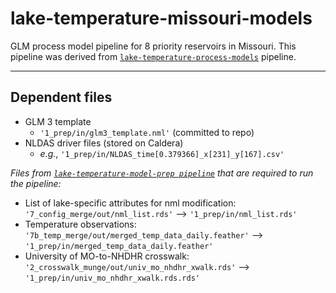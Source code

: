 # lake-temperature-missouri-models
GLM process model pipeline for 8 priority reservoirs in Missouri. This pipeline was derived from [`lake-temperature-process-models`](https://github.com/USGS-R/lake-temperature-process-models) pipeline.

-------------------
## Dependent files 
* GLM 3 template
  * `'1_prep/in/glm3_template.nml'` (committed to repo)
* NLDAS driver files (stored on Caldera)
  * _e.g._, `'1_prep/in/NLDAS_time[0.379366]_x[231]_y[167].csv'`

*Files  from [`lake-temperature-model-prep pipeline`](https://github.com/USGS-R/lake-temperature-model-prep) that are required to run the pipeline:*
* List of lake-specific attributes for nml modification: `'7_config_merge/out/nml_list.rds'` --> `'1_prep/in/nml_list.rds'`
* Temperature observations: `'7b_temp_merge/out/merged_temp_data_daily.feather'` --> `'1_prep/in/merged_temp_data_daily.feather'`
* University of MO-to-NHDHR crosswalk: `'2_crosswalk_munge/out/univ_mo_nhdhr_xwalk.rds'` --> `'1_prep/in/univ_mo_nhdhr_xwalk.rds.rds'`

